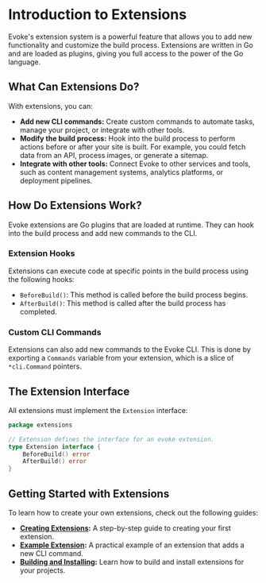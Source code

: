 # Introduction to Extensions

Evoke's extension system is a powerful feature that allows you to add new functionality and customize the build process. Extensions are written in Go and are loaded as plugins, giving you full access to the power of the Go language.

## What Can Extensions Do?

With extensions, you can:

- **Add new CLI commands:** Create custom commands to automate tasks, manage your project, or integrate with other tools.
- **Modify the build process:** Hook into the build process to perform actions before or after your site is built. For example, you could fetch data from an API, process images, or generate a sitemap.
- **Integrate with other tools:** Connect Evoke to other services and tools, such as content management systems, analytics platforms, or deployment pipelines.

## How Do Extensions Work?

Evoke extensions are Go plugins that are loaded at runtime. They can hook into the build process and add new commands to the CLI.

### Extension Hooks

Extensions can execute code at specific points in the build process using the following hooks:

- `BeforeBuild()`: This method is called before the build process begins.
- `AfterBuild()`: This method is called after the build process has completed.

### Custom CLI Commands

Extensions can also add new commands to the Evoke CLI. This is done by exporting a `Commands` variable from your extension, which is a slice of `*cli.Command` pointers.

## The Extension Interface

All extensions must implement the `Extension` interface:

```go
package extensions

// Extension defines the interface for an evoke extension.
type Extension interface {
	BeforeBuild() error
	AfterBuild() error
}
```

## Getting Started with Extensions

To learn how to create your own extensions, check out the following guides:

- **[Creating Extensions](./creating-extensions.md):** A step-by-step guide to creating your first extension.
- **[Example Extension](./example-extension.md):** A practical example of an extension that adds a new CLI command.
- **[Building and Installing](./building-and-installing.md):** Learn how to build and install extensions for your projects.
